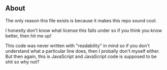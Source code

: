 About
--------------------------------------------------------
The only reason this file exists is because it makes this repo sound cool.

I honestly don't know what license this falls under so if you think you know better, then hit me up!

This code was never written with "readability" in mind so if you don't understand what a particular line does, then I probally don't myself either. But then again, this is JavaScript and JavaScript code is supposed to be shit so why not?
